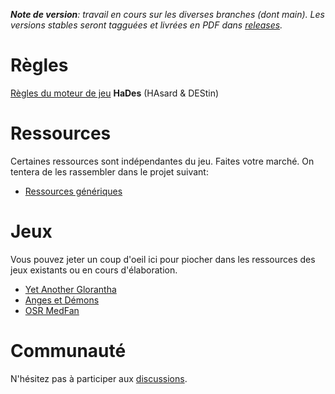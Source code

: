 _**Note de version**: travail en cours sur les diverses branches (dont main). Les versions stables seront tagguées et livrées en PDF dans [releases](https://github.com/aleascript/hades/releases)._

# Règles

[Règles du moteur de jeu](regles.md) **HaDes** (HAsard & DEStin) 

# Ressources 

Certaines ressources sont indépendantes du jeu. Faites votre marché. On tentera de les rassembler dans le projet suivant: 

* [Ressources génériques](https://github.com/aleascript/generiques)

# Jeux 

Vous pouvez jeter un coup d'oeil ici pour piocher dans les ressources des jeux existants ou en cours d'élaboration. 

* [Yet Another Glorantha](https://github.com/aleascript/yet-another-glorantha)
* [Anges et Démons](https://github.com/aleascript/anges-et-demons)
* [OSR MedFan](https://github.com/aleascript/medfan-osr)

# Communauté

N'hésitez pas à participer aux [discussions](https://github.com/aleascript/hades/discussions). 